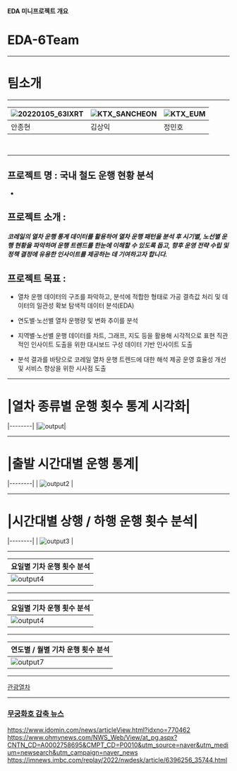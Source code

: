 **EDA 미니프로젝트 개요**
# EDA-6Team

---
# 팀소개
---
 
| ![20220105_63IXRT](https://github.com/user-attachments/assets/cf48814d-cc8d-4e22-9ded-d78fc9fe3111) | ![KTX_SANCHEON](https://github.com/user-attachments/assets/7a026612-7b39-4d9a-8536-254478a805fa) | ![KTX_EUM](https://github.com/user-attachments/assets/5f39b8b5-5252-42f9-a53b-1ebbc4433afd) |
|--------|--------|-------|
| 안종현 | 김상익 | 정민호 |




<br>

---
## 프로젝트 명 : 국내 철도 운행 현황 분석
- 
## 프로젝트 소개 : 
##### 코레일의 열차 운행 통계 데이터를 활용하여 열차 운행 패턴을 분석 후 시기별, 노선별 운행 현황을 파악하며 운행 트렌드를 한눈에 이해할 수 있도록 돕고, 향후 운영 전략 수립 및 정책 결정에 유용한 인사이트를 제공하는 데 기여하고자 합니다.

## 프로젝트 목표 : 
- 열차 운행 데이터의 구조를 파악하고, 분석에 적합한 형태로 가공
결측값 처리 및 데이터의 일관성 확보
탐색적 데이터 분석(EDA)

- 연도별·노선별 열차 운행량 및 변화 추이를 분석

 - 지역별·노선별 운행 데이터를 차트, 그래프, 지도 등을 활용해 시각적으로 표현
직관적인 인사이트 도출을 위한 대시보드 구성
데이터 기반 인사이트 도출


 - 분석 결과를 바탕으로 코레일 열차 운행 트렌드에 대한 해석 제공
운영 효율성 개선 및 서비스 향상을 위한 시사점 도출


---
# |열차 종류별 운행 횟수 통계 시각화|
|--------|
|![output](https://github.com/user-attachments/assets/aeaa986e-3bad-4f9f-8204-c31b85e4c367)|



---
# |출발 시간대별 운행 통계|
|--------|
| ![output2](https://github.com/user-attachments/assets/d175af62-84c6-41d6-81eb-0246b1479174) |

---

# |시간대별 상행 / 하행 운행 횟수 분석| 
|--------|
| ![output3](https://github.com/user-attachments/assets/0befbaa9-6690-4406-9b0b-1907d28a11ce) |

---

|요일별 기차 운행 횟수 분석| 
|--------|
| ![output4](https://github.com/user-attachments/assets/c1be661c-b1cd-4990-9e03-c2075628eaa9) |

---

|요일별 기차 운행 횟수 분석| 
|--------|
| ![output4](https://github.com/user-attachments/assets/c1be661c-b1cd-4990-9e03-c2075628eaa9) |

---

|연도별 / 월별 기차 운행 횟수 분석| 
|--------|
| ![output7](https://github.com/user-attachments/assets/9033971f-2bb2-448e-aefa-c5511f568302) |

---

<a href= "https://namu.wiki/w/%EA%B4%80%EA%B4%91%EC%97%B4%EC%B0%A8/%EB%8C%80%ED%95%9C%EB%AF%BC%EA%B5%AD#s-3.1">관광열차





---
### 무궁화호 감축 뉴스

https://www.idomin.com/news/articleView.html?idxno=770462
https://www.ohmynews.com/NWS_Web/View/at_pg.aspx?CNTN_CD=A0002758695&CMPT_CD=P0010&utm_source=naver&utm_medium=newsearch&utm_campaign=naver_news
https://imnews.imbc.com/replay/2022/nwdesk/article/6396256_35744.html
